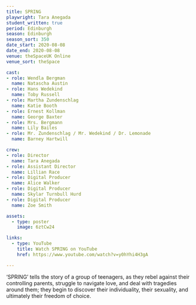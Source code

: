 ```yaml
---
title: SPRING
playwright: Tara Anegada
student_written: true
period: Edinburgh
season: Edinburgh
season_sort: 350
date_start: 2020-08-08
date_end: 2020-08-08
venue: theSpaceUK Online
venue_sort: theSpace

cast:
- role: Wendla Bergman
  name: Natascha Austin
- role: Hans Wedekind
  name: Toby Russell
- role: Martha Zundenschlag
  name: Katie Booth
- role: Ernest Kollman
  name: George Baxter
- role: Mrs. Bergmann
  name: Lily Bailes
- role: Mr. Zundenschlag / Mr. Wedekind / Dr. Lemonade
  name: Barney Hartwill

crew:
- role: Director
  name: Tara Anegada
- role: Assistant Director 
  name: Lillian Race
- role: Digital Producer
  name: Alice Walker
- role: Digital Producer
  name: Skylar Turnbull Hurd
- role: Digital Producer 
  name: Zoe Smith

assets:
  - type: poster
    image: 6ztCw24

links: 
  - type: YouTube
    title: Watch SPRING on YouTube
    href: https://www.youtube.com/watch?v=y0hYhi4H3gA

---
```


‘SPRING’ tells the story of a group of teenagers, as they rebel against their controlling parents, struggle to navigate love, and deal with tragedies around them; they begin to discover their individuality, their sexuality, and ultimately their freedom of choice.
